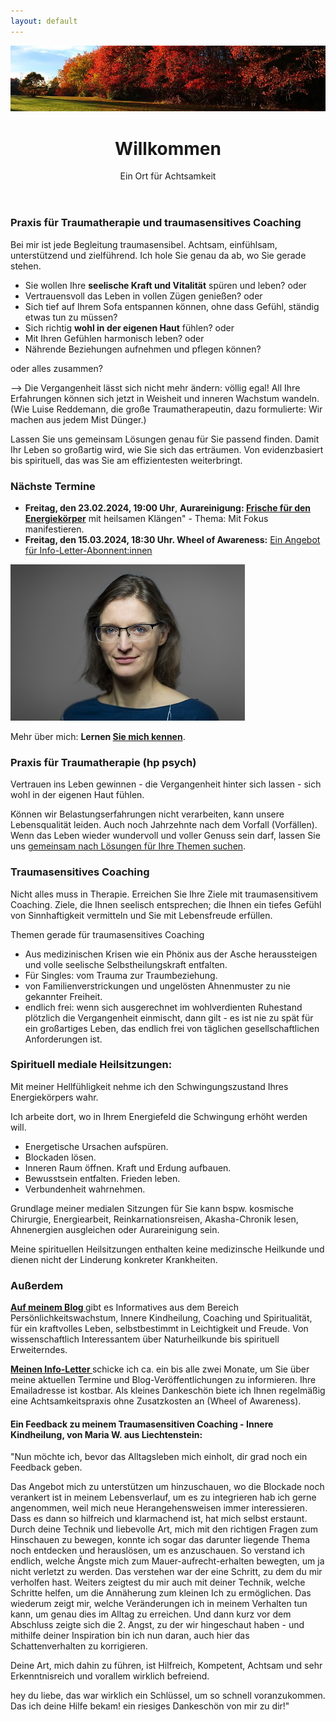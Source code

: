 ```yaml
---
layout: default
---
```

<img src="assets/images/blog-banner-herbst-wald.png" alt="" style="max-width:100%"/>


<header>
	<h1>Willkommen</h1>
	<p>Ein Ort für Achtsamkeit</p>
</header>


### Praxis für Traumatherapie und traumasensitives Coaching 
Bei mir ist jede Begleitung traumasensibel. Achtsam, einfühlsam, unterstützend und zielführend. Ich hole Sie genau da ab, wo Sie gerade stehen.  

- Sie wollen Ihre **seelische Kraft und Vitalität** spüren und leben? oder
- Vertrauensvoll das Leben in vollen Zügen genießen? oder
- Sich tief auf Ihrem Sofa entspannen können, ohne dass Gefühl, ständig etwas tun zu müssen?
- Sich richtig **wohl in der eigenen Haut** fühlen? oder
- Mit Ihren Gefühlen harmonisch leben? oder
- Nährende Beziehungen aufnehmen und pflegen können? 

oder alles zusammen? 

--> Die Vergangenheit lässt sich nicht mehr ändern: völlig egal! All Ihre Erfahrungen können sich jetzt in Weisheit und inneren Wachstum wandeln. (Wie Luise Reddemann, die große Traumatherapeutin, dazu formulierte: Wir machen aus jedem Mist Dünger.)

Lassen Sie uns gemeinsam Lösungen genau für Sie passend finden. Damit Ihr Leben so großartig wird, wie Sie sich das erträumen. Von evidenzbasiert bis spirituell, das was Sie am effizientesten weiterbringt. 

### Nächste Termine
- **Freitag, den 23.02.2024, 19:00 Uhr**, **Aurareinigung: [Frische für den Energiekörper](/2023/02/10/Gruppenabende-Meditationsreisen)** mit heilsamen Klängen" - Thema: Mit Fokus manifestieren. 
- **Freitag, den 15.03.2024, 18:30 Uhr. Wheel of Awareness:** [Ein Angebot für Info-Letter-Abonnent:innen](/2021/04/21/Landingspage-Newsletteranmeldung.html)

 ![Jaymaleh](/assets/about-Portrait2.jpg)

Mehr über mich: <strong>Lernen <a href="/about/">Sie mich kennen</a></strong>.

### Praxis für Traumatherapie (hp psych)
Vertrauen ins Leben gewinnen - die Vergangenheit hinter sich lassen - sich wohl in der eigenen Haut fühlen. 

Können wir Belastungserfahrungen nicht verarbeiten, kann unsere Lebensqualität leiden. Auch noch Jahrzehnte nach dem Vorfall (Vorfällen). Wenn das Leben wieder wundervoll und voller Genuss sein darf, lassen Sie uns [gemeinsam nach Lösungen für Ihre Themen suchen](/2023/02/09/Traumatherapie-in-Berlin.html). 

### Traumasensitives Coaching
Nicht alles muss in Therapie. Erreichen Sie Ihre Ziele mit traumasensitivem Coaching. Ziele, die Ihnen seelisch entsprechen; die Ihnen ein tiefes Gefühl von Sinnhaftigkeit vermitteln und Sie mit Lebensfreude erfüllen. 

Themen gerade für traumasensitives Coaching 
- Aus medizinischen Krisen wie ein Phönix aus der Asche heraussteigen und volle seelische Selbstheilungskraft entfalten.  
- Für Singles: vom Trauma zur Traumbeziehung.
- von Familienverstrickungen und ungelösten Ahnenmuster zu nie gekannter Freiheit.
- endlich frei: wenn sich ausgerechnet im wohlverdienten Ruhestand plötzlich die Vergangenheit einmischt, dann gilt - es ist nie zu spät für ein großartiges Leben, das endlich frei von täglichen gesellschaftlichen Anforderungen ist. 

### Spirituell mediale Heilsitzungen:
Mit meiner Hellfühligkeit nehme ich den Schwingungszustand Ihres Energiekörpers wahr. 

Ich arbeite dort, wo in Ihrem Energiefeld die Schwingung erhöht werden will. 

- Energetische Ursachen aufspüren.
- Blockaden lösen.
- Inneren Raum öffnen. Kraft und Erdung aufbauen.
- Bewusstsein entfalten. Frieden leben. 
- Verbundenheit wahrnehmen.
  
Grundlage meiner medialen Sitzungen für Sie kann bspw. kosmische Chirurgie, Energiearbeit, Reinkarnationsreisen, Akasha-Chronik lesen, Ahnenergien ausgleichen oder Aurareinigung sein. 

Meine spirituellen Heilsitzungen enthalten keine medizinsche Heilkunde und dienen nicht der Linderung konkreter Krankheiten.  


### Außerdem
 <p><strong><a href="/blog.html">Auf meinem Blog </a></strong> gibt es Informatives aus dem Bereich Persönlichkeitswachstum, Innere Kindheilung, Coaching und Spiritualität, für ein kraftvolles Leben, selbstbestimmt in Leichtigkeit und Freude. Von wissenschaftlich Interessantem über Naturheilkunde bis spirituell Erweiterndes.
	</p>
	

<p><strong><a href="/2021/04/21/Landingspage-Newsletteranmeldung.html"> Meinen Info-Letter </a></strong>  schicke ich ca. ein bis alle zwei Monate, um Sie über meine aktuellen Termine und Blog-Veröffentlichungen zu informieren. Ihre Emailadresse ist kostbar. Als kleines Dankeschön biete ich Ihnen regelmäßig eine Achtsamkeitspraxis ohne Zusatzkosten an (Wheel of Awareness). </p>
	
<p>
<h4>Ein Feedback zu meinem Traumasensitiven Coaching - Innere Kindheilung, von Maria W. aus Liechtenstein: </h4>

<p>"Nun möchte ich, bevor das Alltagsleben mich einholt, dir grad noch ein
Feedback geben.</p> 

<p>Das Angebot mich zu unterstützen um hinzuschauen, wo die
Blockade noch verankert ist in meinem Lebensverlauf, um es zu integrieren
hab ich gerne angenommen, weil mich neue Herangehensweisen immer
interessieren. Dass es dann so hilfreich und klarmachend ist, hat mich
selbst erstaunt. Durch deine Technik und liebevolle Art, mich mit den
richtigen Fragen zum Hinschauen zu bewegen, konnte ich sogar das darunter
liegende Thema noch entdecken und herauslösen, um es anzuschauen. So
verstand ich endlich, welche Ängste mich zum Mauer-aufrecht-erhalten
bewegten, um ja nicht verletzt zu werden. Das verstehen war der eine
Schritt, zu dem du mir verholfen hast. Weiters zeigtest du mir auch mit
deiner Technik, welche Schritte helfen, um die Annäherung zum kleinen Ich
zu ermöglichen. Das wiederum zeigt mir, welche Veränderungen ich in
meinem Verhalten tun kann, um genau dies im Alltag zu erreichen. Und dann
kurz vor dem Abschluss zeigte sich die 2. Angst, zu der wir hingeschaut
haben - und mithilfe deiner Inspiration bin ich nun daran, auch hier das
Schattenverhalten zu korrigieren.</p> 

<p>Deine Art, mich dahin zu führen, ist Hilfreich, Kompetent, Achtsam und
sehr Erkenntnisreich und vorallem wirklich befreiend.</p> 

<p>hey du liebe, das war wirklich ein Schlüssel, um so schnell
voranzukommen. Das ich deine Hilfe bekam! ein riesiges Dankeschön von
mir zu dir!"</p> 

